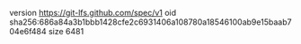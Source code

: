 version https://git-lfs.github.com/spec/v1
oid sha256:686a84a3b1bbb1428cfe2c6931406a108780a18546100ab9e15baab704e6f484
size 6481
